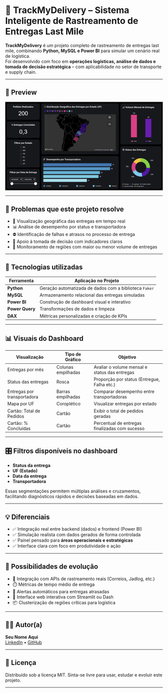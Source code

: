 # 🚚 TrackMyDelivery – Sistema Inteligente de Rastreamento de Entregas Last Mile

**TrackMyDelivery** é um projeto completo de rastreamento de entregas last mile, combinando **Python, MySQL e Power BI** para simular um cenário real de logística.  
Foi desenvolvido com foco em **operações logísticas, análise de dados e tomada de decisão estratégica** – com aplicabilidade no setor de transporte e supply chain.

---

## 📸 Preview

![Dashboard exemplo](imagens/dashboard_preview.png)

---

## 🎯 Problemas que este projeto resolve

- 📍 Visualização geográfica das entregas em tempo real  
- 📊 Análise de desempenho por status e transportadora  
- ⛔ Identificação de falhas e atrasos no processo de entrega  
- 🧠 Apoio à tomada de decisão com indicadores claros  
- 🔎 Monitoramento de regiões com maior ou menor volume de entregas

---

## 🧰 Tecnologias utilizadas

| Ferramenta       | Aplicação no Projeto                                  |
|------------------|--------------------------------------------------------|
| **Python**       | Geração automatizada de dados com a biblioteca `Faker` |
| **MySQL**        | Armazenamento relacional das entregas simuladas       |
| **Power BI**     | Construção de dashboard visual e interativo           |
| **Power Query**  | Transformações de dados e limpeza                     |
| **DAX**          | Métricas personalizadas e criação de KPIs             |

---

## 📊 Visuais do Dashboard

| Visualização                   | Tipo de Gráfico       | Objetivo                                      |
|-------------------------------|------------------------|-----------------------------------------------|
| Entregas por mês              | Colunas empilhadas     | Avaliar o volume mensal e status das entregas |
| Status das entregas           | Rosca                  | Proporção por status (Entregue, Falha etc.)   |
| Entregas por transportadora   | Barras empilhadas      | Comparar desempenho entre transportadoras     |
| Mapa por UF                   | Coroplético            | Visualizar entregas por estado                |
| Cartão: Total de Pedidos      | Cartão                 | Exibir o total de pedidos geradas             |
| Cartão: % Concluídas          | Cartão                 | Percentual de entregas finalizadas com sucesso|

---

## 🎛️ Filtros disponíveis no dashboard

- **Status da entrega**
- **UF (Estado)**
- **Data da entrega**
- **Transportadora**

Essas segmentações permitem múltiplas análises e cruzamentos, facilitando diagnósticos rápidos e decisões baseadas em dados.

---

## 💡 Diferenciais

- ✅ Integração real entre backend (dados) e frontend (Power BI)
- ✅ Simulação realista com dados gerados de forma controlada
- ✅ Painel pensado para **áreas operacionais e estratégicas**
- ✅ Interface clara com foco em produtividade e ação

---

## 🚀 Possibilidades de evolução

- 🔄 Integração com APIs de rastreamento reais (Correios, Jadlog, etc.)
- ⏱️ Métricas de tempo médio de entrega
- 🔔 Alertas automáticos para entregas atrasadas
- 📱 Interface web interativa com Streamlit ou Dash
- 📦 Clusterização de regiões críticas para logística

---

## 👩‍💻 Autor(a)

**Seu Nome Aqui**  
[LinkedIn](https://www.linkedin.com/in/isatutumi) • [GitHub](https://github.com/isatutumi) 

---

## 📄 Licença

Distribuído sob a licença MIT. Sinta-se livre para usar, estudar e evoluir este projeto.

---

